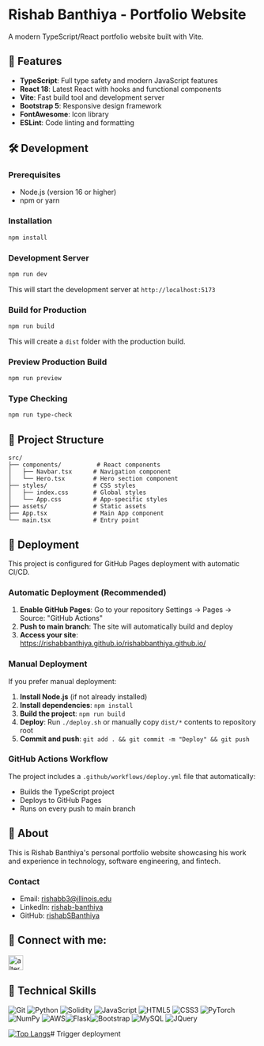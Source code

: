 # Rishab Banthiya - Portfolio Website

A modern TypeScript/React portfolio website built with Vite.

## 🚀 Features

- **TypeScript**: Full type safety and modern JavaScript features
- **React 18**: Latest React with hooks and functional components
- **Vite**: Fast build tool and development server
- **Bootstrap 5**: Responsive design framework
- **FontAwesome**: Icon library
- **ESLint**: Code linting and formatting

## 🛠️ Development

### Prerequisites

- Node.js (version 16 or higher)
- npm or yarn

### Installation

```bash
npm install
```

### Development Server

```bash
npm run dev
```

This will start the development server at `http://localhost:5173`

### Build for Production

```bash
npm run build
```

This will create a `dist` folder with the production build.

### Preview Production Build

```bash
npm run preview
```

### Type Checking

```bash
npm run type-check
```

## 📁 Project Structure

```
src/
├── components/          # React components
│   ├── Navbar.tsx      # Navigation component
│   └── Hero.tsx        # Hero section component
├── styles/             # CSS styles
│   ├── index.css       # Global styles
│   └── App.css         # App-specific styles
├── assets/             # Static assets
├── App.tsx             # Main App component
└── main.tsx            # Entry point
```

## 🚀 Deployment

This project is configured for GitHub Pages deployment with automatic CI/CD.

### Automatic Deployment (Recommended)

1. **Enable GitHub Pages**: Go to your repository Settings → Pages → Source: "GitHub Actions"
2. **Push to main branch**: The site will automatically build and deploy
3. **Access your site**: https://rishabbanthiya.github.io/rishabbanthiya.github.io/

### Manual Deployment

If you prefer manual deployment:

1. **Install Node.js** (if not already installed)
2. **Install dependencies**: `npm install`
3. **Build the project**: `npm run build`
4. **Deploy**: Run `./deploy.sh` or manually copy `dist/*` contents to repository root
5. **Commit and push**: `git add . && git commit -m "Deploy" && git push`

### GitHub Actions Workflow

The project includes a `.github/workflows/deploy.yml` file that automatically:
- Builds the TypeScript project
- Deploys to GitHub Pages
- Runs on every push to main branch

## 📝 About

This is Rishab Banthiya's personal portfolio website showcasing his work and experience in technology, software engineering, and fintech.

### Contact

- Email: rishabb3@illinois.edu
- LinkedIn: [rishab-banthiya](https://www.linkedin.com/in/rishrub/)
- GitHub: [rishabSBanthiya](https://github.com/rishabSBanthiya/)

## 🤝 Connect with me:

<a href="https://www.linkedin.com/in/rishab-banthiya-2b4501193/">
<img src="images/linkedin.png" alt="alternate text"
width="30px" height="height">
</a> 

<br>

## 💼 Technical Skills 

![Git](https://img.shields.io/badge/git-%23F05033.svg?style=for-the-badge&logo=git&logoColor=white) ![Python](https://img.shields.io/badge/python-3670A0?style=for-the-badge&logo=python&logoColor=ffdd54) ![Solidity](https://img.shields.io/badge/Solidity-%23363636.svg?style=for-the-badge&logo=solidity&logoColor=white) ![JavaScript](https://img.shields.io/badge/javascript-%23323330.svg?style=for-the-badge&logo=javascript&logoColor=%23F7DF1E) ![HTML5](https://img.shields.io/badge/html5-%23E34F26.svg?style=for-the-badge&logo=html5&logoColor=white) ![CSS3](https://img.shields.io/badge/css3-%231572B6.svg?style=for-the-badge&logo=css3&logoColor=white) ![PyTorch](https://img.shields.io/badge/PyTorch-%23EE4C2C.svg?style=for-the-badge&logo=PyTorch&logoColor=white) ![NumPy](https://img.shields.io/badge/numpy-%23013243.svg?style=for-the-badge&logo=numpy&logoColor=white) ![AWS](https://img.shields.io/badge/AWS-%23FF9900.svg?style=for-the-badge&logo=amazon-aws&logoColor=white)![Flask](https://img.shields.io/badge/Flask-000000?style=for-the-badge&logo=flask&logoColor=white)![Bootstrap](https://img.shields.io/badge/Bootstrap-563D7C?style=for-the-badge&logo=bootstrap&logoColor=white)
![MySQL](https://img.shields.io/badge/MySQL-00000F?style=for-the-badge&logo=mysql&logoColor=white) ![JQuery](https://img.shields.io/badge/jQuery-0769AD?style=for-the-badge&logo=jquery&logoColor=white)

[![Top Langs](https://github-readme-stats.vercel.app/api/top-langs/?username=rishabsbanthiya&layout=compact)](https://github.com/rishabsbanthiya)# Trigger deployment
